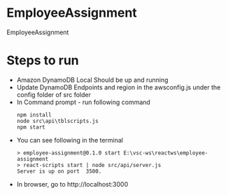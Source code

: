 # EmployeeAssignment
EmployeeAssignment

# Steps to run 
  - Amazon DynamoDB Local Should be up and running
  - Update DynamoDB Endpoints and region in the awsconfig.js under the config folder of src folder
  - In Command prompt - run following command 
    ```
    npm install
    node src\api\tblscripts.js
    npm start
    ```
 - You can see following in the terminal
     ```cd
     > employee-assignment@0.1.0 start E:\vsc-ws\reactws\employee-assignment
     > react-scripts start | node src/api/server.js
     Server is up on port  3500.
     ```
- In browser, go to http://localhost:3000